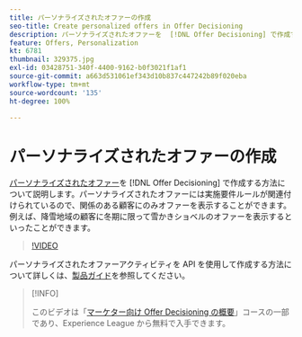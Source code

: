 ```yaml
---
title: パーソナライズされたオファーの作成
seo-title: Create personalized offers in Offer Decisioning
description: パーソナライズされたオファーを  [!DNL Offer Decisioning] で作成する方法を説明します。パーソナライズされたオファーには実施要件ルールが関連付けられているので、関係のある顧客にのみオファーを表示することができます。
feature: Offers, Personalization
kt: 6781
thumbnail: 329375.jpg
exl-id: 03428751-340f-4400-9162-b0f3021f1af1
source-git-commit: a663d531061ef343d10b837c447242b89f020eba
workflow-type: tm+mt
source-wordcount: '135'
ht-degree: 100%

---
```


# パーソナライズされたオファーの作成

[パーソナライズされたオファー](https://experienceleague.adobe.com/docs/journey-optimizer/using/offer-decisioniong/managing-offers-in-the-offer-library/creating-personalized-offers.html?lang=ja)を [!DNL Offer Decisioning] で作成する方法について説明します。パーソナライズされたオファーには実施要件ルールが関連付けられているので、関係のある顧客にのみオファーを表示することができます。 例えば、降雪地域の顧客に冬期に限って雪かきショベルのオファーを表示するといったことができます。

>[!VIDEO](https://video.tv.adobe.com/v/329375?quality=12&learn=on)

パーソナライズされたオファーアクティビティを API を使用して作成する方法について詳しくは、[製品ガイド](https://experienceleague.adobe.com/docs/journey-optimizer/using/offer-decisioniong/api-reference/offers-api/personalized-offers/create.html?lang=ja)を参照してください。

>[!INFO]
>
> このビデオは「[マーケター向け Offer Decisioning の概要](https://experienceleague.adobe.com/?recommended=ExperiencePlatform-U-1-2020.1.offerdecisioning?lang=ja)」コースの一部であり、Experience League から無料で入手できます。
